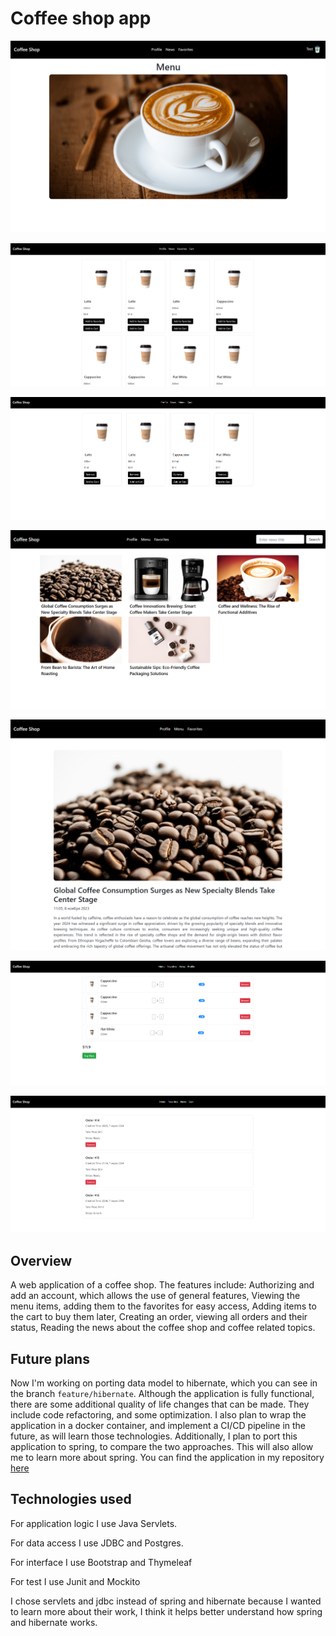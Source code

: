 # Coffee shop app

![Header home page image](./img/home-page.png)

![Header menu page image](./img/menu-page.png)

![Header favorites page image](./img/favorites-page.png)

![Header news page image](./img/news-page.png)

![Header piece of news page image](./img/piece-of-news-page.png)

![Header cart page image](./img/cart-page.png)

![Header orders page image](./img/orders-page.png)


## Overview

A web application of a coffee shop. The features include: 
Authorizing and add an account, which allows the use of general features,
Viewing the menu items, adding them to the favorites for easy access,
Adding items to the cart to buy them later,
Creating an order, viewing all orders and their status,
Reading the news about the coffee shop and coffee related topics.

## Future plans

Now I'm working on porting data model to hibernate,
which you can see in the branch `feature/hibernate`.
Although the application is fully functional, 
there are some additional quality of life changes
that can be made. They include code refactoring, and some optimization.
I also plan to wrap the application in a docker container,
and implement a CI/CD pipeline in the future, 
as will learn those technologies.
Additionally, I plan to port this application to spring,
to compare the two approaches. 
This will also allow me to learn more about spring.
You can find the application in my repository [here](https://github.com/Shimady563/coffee-shop-app-spring)

## Technologies used

For application logic I use Java Servlets.

For data access I use JDBC and Postgres.

For interface I use Bootstrap and Thymeleaf

For test I use Junit and Mockito

I chose servlets and jdbc instead of spring and hibernate
because I wanted to learn more about their work, I think
it helps better understand how spring and hibernate works.
